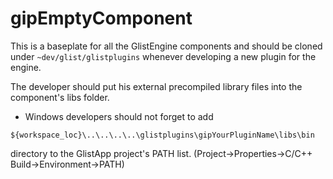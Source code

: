 # gipEmptyComponent
This is a baseplate for all the GlistEngine components and should be cloned under `~dev/glist/glistplugins` whenever developing a new plugin for the engine.

The developer should put his external precompiled library files into the component's libs folder.

- Windows developers should not forget to add
```
${workspace_loc}\..\..\..\..\glistplugins\gipYourPluginName\libs\bin
```
directory to the GlistApp project's PATH list.
(Project->Properties->C/C++ Build->Environment->PATH)
